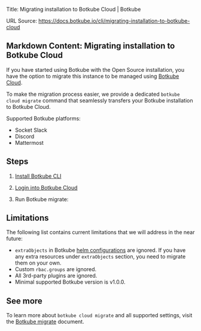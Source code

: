 Title: Migrating installation to Botkube Cloud | Botkube

URL Source: https://docs.botkube.io/cli/migrating-installation-to-botkube-cloud

Markdown Content:
Migrating installation to Botkube Cloud[​](https://docs.botkube.io/cli/migrating-installation-to-botkube-cloud/#migrating-installation-to-botkube-cloud "Direct link to Migrating installation to Botkube Cloud")
-----------------------------------------------------------------------------------------------------------------------------------------------------------------------------------------------------------------

If you have started using Botkube with the Open Source installation, you have the option to migrate this instance to be managed using [Botkube Cloud](https://app.botkube.io/).

To make the migration process easier, we provide a dedicated `botkube cloud migrate` command that seamlessly transfers your Botkube installation to Botkube Cloud.

Supported Botkube platforms:

*   Socket Slack
*   Discord
*   Mattermost

Steps[​](https://docs.botkube.io/cli/migrating-installation-to-botkube-cloud/#steps "Direct link to Steps")
-----------------------------------------------------------------------------------------------------------

1.  [Install Botkube CLI](https://docs.botkube.io/cli/getting-started#installation)
    
2.  [Login into Botkube Cloud](https://docs.botkube.io/cli/getting-started#first-use)
    
3.  Run Botkube migrate:
    

Limitations[​](https://docs.botkube.io/cli/migrating-installation-to-botkube-cloud/#limitations "Direct link to Limitations")
-----------------------------------------------------------------------------------------------------------------------------

The following list contains current limitations that we will address in the near future:

*   `extraObjects` in Botkube [helm configurations](https://github.com/kubeshop/botkube/blob/593746a70d9eb23469c28e5c0274c9a40a7b651d/helm/botkube/values.yaml#L1040) are ignored. If you have any extra resources under `extraObjects` section, you need to migrate them on your own.
*   Custom `rbac.groups` are ignored.
*   All 3rd-party plugins are ignored.
*   Minimal supported Botkube version is v1.0.0.

See more[​](https://docs.botkube.io/cli/migrating-installation-to-botkube-cloud/#see-more "Direct link to See more")
--------------------------------------------------------------------------------------------------------------------

To learn more about `botkube cloud migrate` and all supported settings, visit the [Botkube migrate](https://docs.botkube.io/cli/commands/botkube_migrate) document.
